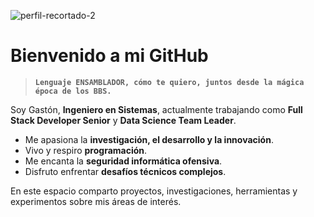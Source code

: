 ![perfil-recortado-2](https://github.com/user-attachments/assets/1d50afaa-ca82-4ec9-a264-bd83d4900df4)

# Bienvenido a mi GitHub  

> **`Lenguaje ENSAMBLADOR, cómo te quiero, juntos desde la mágica época de los BBS.`**  

Soy Gastón, **Ingeniero en Sistemas**, actualmente trabajando como **Full Stack Developer Senior** y **Data Science Team Leader**.

- Me apasiona la **investigación, el desarrollo y la innovación**.
- Vivo y respiro **programación**.
- Me encanta la **seguridad informática ofensiva**.  
- Disfruto enfrentar **desafíos técnicos complejos**.  

En este espacio comparto proyectos, investigaciones, herramientas y experimentos sobre mis áreas de interés.

